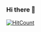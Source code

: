 ### Hi there 👋
[![HitCount](https://hits.dwyl.com/KushidharReddyCh/KushidharReddyCh.svg?style=flat-square)](http://hits.dwyl.com/KushidharReddyCh/KushidharReddyCh)
<!--
**KushidharReddyCh/KushidharReddyCh** is a ✨ _special_ ✨ repository because its `README.md` (this file) appears on your GitHub profile.

Here are some ideas to get you started:

- 🔭 I’m currently working on ...
- 🌱 I’m currently learning ...
- 👯 I’m looking to collaborate on ...
- 🤔 I’m looking for help with ...
- 💬 Ask me about ...
- 📫 How to reach me: ...
- 😄 Pronouns: ...
- ⚡ Fun fact: ...
-->
